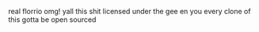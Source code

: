 real florrio omg!
yall this shit licensed under the gee en you
every clone of this gotta be open sourced
